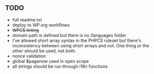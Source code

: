 ## TODO
* full readme.txt
* deploy to WP.org workflows
* ~~WPCS linting~~
* domain path is defined but there is no /languages folder
* I've allowed short array syntax in the PHPCS ruleset but there's inconsistency between using short arrays and not. One thing _or_ the other should be used, not both.
* nonce validation
* global $pagenow used in open scope
* all strings should be run through i18n functions